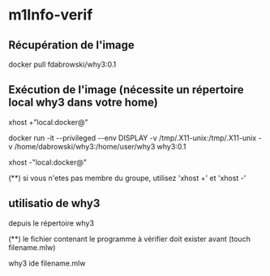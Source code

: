 # m1Info-verif

## Récupération de l'image

docker pull fdabrowski/why3:0.1

## Exécution de l'image (nécessite un répertoire local why3 dans votre home)

xhost +"local:docker@"

docker run -it --privileged --env DISPLAY -v /tmp/.X11-unix:/tmp/.X11-unix -v /home/dabrowski/why3:/home/user/why3 why3:0.1

xhost -"local:docker@"

(**) si vous n'etes pas membre du groupe, utilisez 'xhost +' et 'xhost -'

## utilisatio de why3 

depuis le répertoire why3
  
(**) le fichier contenant le programme à vérifier doit exister avant (touch filename.mlw)
  
  why3 ide filename.mlw
  
  
